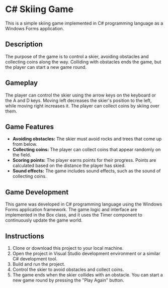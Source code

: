 # C# Skiing Game

This is a simple skiing game implemented in C# programming language as a Windows Forms application.

## Description

The purpose of the game is to control a skier, avoiding obstacles and collecting coins along the way. Colliding with obstacles ends the game, but the player can start a new game round.

## Gameplay

The player can control the skier using the arrow keys on the keyboard or the A and D keys. Moving left decreases the skier's position to the left, while moving right increases it. The player can collect coins by skiing over them.

## Game Features

- **Avoiding obstacles:** The skier must avoid rocks and trees that come up from below.
- **Collecting coins:** The player can collect coins that appear randomly on the field.
- **Scoring points:** The player earns points for their progress. Points are calculated based on the distance the player has skied.
- **Sound effects:** The game includes sound effects, such as the sound of collecting coins.

## Game Development

This game was developed in C# programming language using the Windows Forms application framework. The game logic and interface are implemented in the Box class, and it uses the Timer component to continuously update the game world.

## Instructions

1. Clone or download this project to your local machine.
2. Open the project in Visual Studio development environment or a similar C# development tool.
3. Build and run the project.
4. Control the skier to avoid obstacles and collect coins.
5. The game ends when the skier collides with an obstacle. You can start a new game round by pressing the "Play Again" button.
